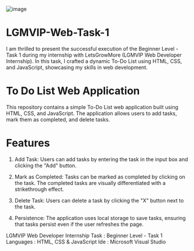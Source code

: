 ![image](https://github.com/ChaudharyShyam/LGMVIP-Web-Task-1/assets/150513922/58296698-b317-439d-8b3e-24d1e491b20f)


# LGMVIP-Web-Task-1

I am thrilled to present the successful execution of the Beginner Level - Task 1 during my internship with LetsGrowMore (LGMVIP Web Developer Internship). In this task, I crafted a dynamic To-Do List using HTML, CSS, and JavaScript, showcasing my skills in web development.

# To Do List Web Application

This repository contains a simple To-Do List web application built using HTML, CSS, and JavaScript. The application allows users to add tasks, mark them as completed, and delete tasks.

# Features

1. Add Task: Users can add tasks by entering the task in the input box and clicking the "Add" button.

2. Mark as Completed: Tasks can be marked as completed by clicking on the task. The completed tasks are visually differentiated with a strikethrough effect.

3. Delete Task: Users can delete a task by clicking the "X" button next to the task.

4. Persistence: The application uses local storage to save tasks, ensuring that tasks persist even if the user refreshes the page.


LGMVIP Web Developer Internship Task : Beginner Level - Task 1 Languages : HTML, CSS & JavaScript Ide : Microsoft Visual Studio

